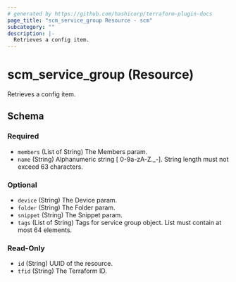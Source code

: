 ```yaml
---
# generated by https://github.com/hashicorp/terraform-plugin-docs
page_title: "scm_service_group Resource - scm"
subcategory: ""
description: |-
  Retrieves a config item.
---
```


# scm_service_group (Resource)

Retrieves a config item.



<!-- schema generated by tfplugindocs -->
## Schema

### Required

- `members` (List of String) The Members param.
- `name` (String) Alphanumeric string [ 0-9a-zA-Z._-]. String length must not exceed 63 characters.

### Optional

- `device` (String) The Device param.
- `folder` (String) The Folder param.
- `snippet` (String) The Snippet param.
- `tags` (List of String) Tags for service group object. List must contain at most 64 elements.

### Read-Only

- `id` (String) UUID of the resource.
- `tfid` (String) The Terraform ID.
